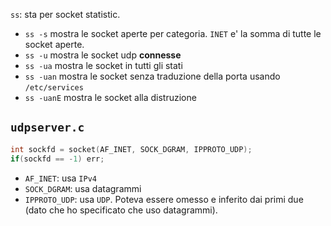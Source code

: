 `ss`: sta per socket statistic.
* `ss -s` mostra le socket aperte per categoria. `INET` e' la somma di tutte le socket aperte.
* `ss -u` mostra le socket udp **connesse**
* `ss -ua` mostra le socket in tutti gli stati
* `ss -uan` mostra le socket senza traduzione della porta usando `/etc/services`
* `ss -uanE` mostra le socket alla distruzione

## `udpserver.c`
```c
int sockfd = socket(AF_INET, SOCK_DGRAM, IPPROTO_UDP);
if(sockfd == -1) err;
```
* `AF_INET`: usa `IPv4`
* `SOCK_DGRAM`: usa datagrammi
* `IPPROTO_UDP`: usa `UDP`. Poteva essere omesso e inferito dai primi due (dato che ho specificato che uso datagrammi).
